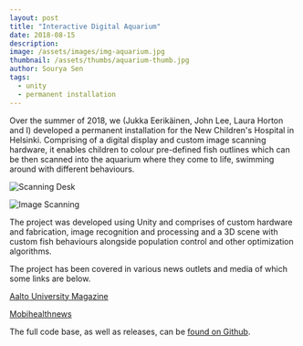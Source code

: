 ```yaml
---
layout: post
title: "Interactive Digital Aquarium"
date: 2018-08-15
description:
image: /assets/images/img-aquarium.jpg
thumbnail: /assets/thumbs/aquarium-thumb.jpg
author: Sourya Sen
tags:
  - unity
  - permanent installation
---
```


Over the summer of 2018, we (Jukka Eerikäinen, John Lee, Laura Horton and I) developed a permanent installation for the New Children's Hospital in Helsinki. Comprising of a digital display and custom image scanning hardware, it enables children to colour pre-defined fish outlines which can be then scanned into the aquarium where they come to life, swimming around with different behaviours.

![Scanning Desk](/assets/images/aqua00.jpg)

![Image Scanning](/assets/images/aqua01.jpg)

The project was developed using Unity and comprises of custom hardware and fabrication, image recognition and processing and a 3D scene with custom fish behaviours alongside population control and other optimization algorithms.

The project has been covered in various news outlets and media of which some links are below.

[Aalto University Magazine](https://issuu.com/aaltouniversity/docs/aum_24_en_web/26)

[Mobihealthnews](https://www.mobihealthnews.com/content/helsinkis-brand-new-childrens-hospital-case-study-patient-centric-design/page/0/1)

The full code base, as well as releases, can be [found on Github](https://github.com/kids-aquarium/aquarium).
